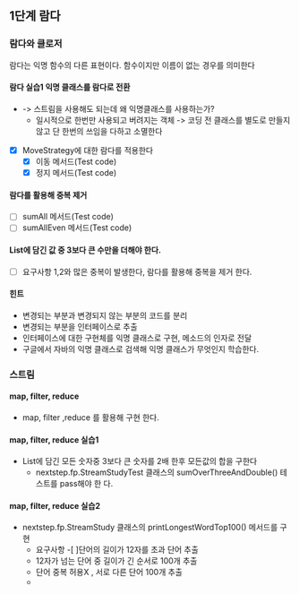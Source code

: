 ## 1단계 람다
### 람다와 클로저
람다는 익명 함수의 다른 표현이다. 함수이지만 이름이 없는 경우를 의미한다
#### 람다 실습1 익명 클래스를 람다로 전환
- -> 스트림을 사용해도 되는데 왜 익명클래스를 사용하는가?
  - 일시적으로 한번만 사용되고 버려지는 객체 -> 코딩 전 클래스를 별도로 만들지 않고 단 한번의 쓰임을 다하고 소멸한다
-[x] MoveStrategy에 대한 람다를 적용한다 
  - [x] 이동 메서드(Test code)
  - [x] 정지 메서드(Test code)
#### 람다를 활용해 중복 제거
-[ ] sumAll 메서드(Test code)
-[ ] sumAllEven 메서드(Test code)
#### List에 담긴 값 중 3보다 큰 수만을 더해야 한다.
-[ ] 요구사항 1,2와 많은 중복이 발생한다, 람다를 활용해 중복을 제거 한다.
#### 힌트
- 변경되는 부분과 변경되지 않는 부분의 코드를 분리
- 변경되는 부분을 인터페이스로 추출
- 인터페이스에 대한 구현체를 익명 클래스로 구현, 메소드의 인자로 전달
- 구글에서 자바의 익명 클래스로 검색해 익명 클래스가 무엇인지 학습한다.

### 스트림
#### map, filter, reduce
- map, filter ,reduce 를 활용해 구현  한다.

#### map, filter, reduce 실습1
- List에 담긴 모든 숫자중 3보다 큰 숫자를 2배 한후 모든값의 합을 구한다
  - nextstep.fp.StreamStudyTest 클래스의 sumOverThreeAndDouble() 테스트를 pass해야 한
    다.
#### map, filter, reduce 실습2
- nextstep.fp.StreamStudy 클래스의 printLongestWordTop100() 메서드를 구현
  - 요구사항
  -[ ]단어의 길이가 12자를 초과 단어 추출
  - 12자가 넘는 단어 중 길이가 긴 순서로 100개 추출
  - 단어 중복 허용X , 서로 다른 단어 100개 추출
  - 

